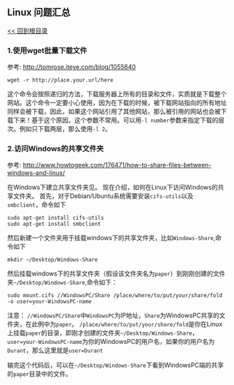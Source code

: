 Linux 问题汇总
----
[<< 回到根目录]

### 1.使用wget批量下载文件
参考: <http://tomrose.iteye.com/blog/1055640>

	wget -r http://place.your.url/here

这个命令会按照递归的方法，下载服务器上所有的目录和文件，实质就是下载整个网站。这个命令一定要小心使用，因为在下载的时候，被下载网站指向的所有地址同样会被下载，因此，如果这个网站引用了其他网站，那么被引用的网站也会被下载下来！基于这个原因，这个参数不常用。可以用`-l number`参数来指定下载的层次。例如只下载两层，那么使用`-l 2`。

### 2.访问Windows的共享文件夹
参考: <http://www.howtogeek.com/176471/how-to-share-files-between-windows-and-linux/>

在Windows下建立共享文件夹见。
现在介绍，如何在Linux下访问Windows的共享文件夹。
首先，对于Debian/Ubuntu系统需要安装`cifs-utils`以及`smbclient`，命令如下
	
	sudo apt-get install cifs-utils
	sudo apt-get install smbclient

然后新建一个文件夹用于挂载windows下的共享文件夹，比如`Windows-Share`,命令如下

	mkdir ~/Desktop/Windows-Share

然后挂载windows下的共享文件夹（假设该文件夹名为`paper`）到刚刚创建的文件夹`~/Desktop/Windows-Share`,命令如下：
	
	sudo mount.cifs //WindowsPC/Share /place/where/to/put/your/share/fold -o user=your-WindowsPC-name
	
注意： `//WindowsPC/Share`中`WindowsPC`为IP地址，`Share`为WindowsPC共享的文件夹，在此例中为`paper`。
       `/place/where/to/put/your/share/fold`是你在Linux上挂载`paper`的目录，即刚才创建的文件夹`~/Desktop/Windows-Share`，
       `user=your-WindowsPC-name`为你的WindowsPC的用户名，如果你的用户名为`Durant`，那么这里就是`user=Durant`
       
输完这个代码后，可以在`~/Desktop/Windows-Share`下看到WindowsPC端的共享的`paper`目录中的文件。


[<< 回到根目录]: ./README.md
